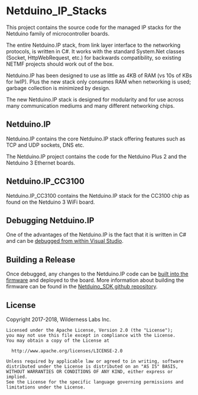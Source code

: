 # Netduino_IP_Stacks

This project contains the source code for the managed IP stacks for the Netduino family of microcontroller boards.

The entire Netduino.IP stack, from link layer interface to the networking protocols, is written in C#. It works with the standard System.Net classes (Socket, HttpWebRequest, etc.) for backwards compatibility, so existing NETMF projects should work out of the box.

Netduino.IP has been designed to use as little as 4KB of RAM (vs 10s of KBs for lwIP). Plus the new stack only consumes RAM when networking is used; garbage collection is minimized by design.

The new Netduino.IP stack is designed for modularity and for use across many communication mediums and many different networking chips.

## Netduino.IP

Netduino.IP contains the core Netduino.IP stack offering features such as TCP and UDP sockets, DNS etc.

The Netduino.IP project contains the code for the Netduino Plus 2 and the Netduino 3 Ethernet boards.

## Netduino.IP_CC3100

Netduino.IP_CC3100 contains the Netduino.IP stack for the CC3100 chip as found on the Netduino 3 WiFi board.

## Debugging Netduino.IP

One of the advantages of the Netduino.IP is the fact that it is written in C# and can be [debugged from within Visual Studio](Documentation/DebugProjects.md).

## Building a Release

Once debugged, any changes to the Netduino.IP code can be [built into the firmware](BuildingForFirmware) and deployed to the board.  More information about building the firmware can be found in the [Netduino_SDK github repository](https://github.com/WildernessLabs/Netduino_SDK).

## License

Copyright 2017-2018, Wilderness Labs Inc.
    
    Licensed under the Apache License, Version 2.0 (the "License");
    you may not use this file except in compliance with the License.
    You may obtain a copy of the License at
    
      http://www.apache.org/licenses/LICENSE-2.0
    
    Unless required by applicable law or agreed to in writing, software
    distributed under the License is distributed on an "AS IS" BASIS,
    WITHOUT WARRANTIES OR CONDITIONS OF ANY KIND, either express or implied.
    See the License for the specific language governing permissions and
    limitations under the License.
